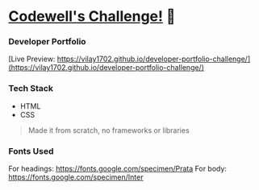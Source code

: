 # [Codewell's Challenge!](https://vilay1702.github.io/developer-portfolio-challenge/) 🚀

### Developer Portfolio

[Live Preview: https://vilay1702.github.io/developer-portfolio-challenge/](https://vilay1702.github.io/developer-portfolio-challenge/)

### Tech Stack

- HTML
- CSS

> Made it from scratch, no frameworks or libraries

### Fonts Used

For headings: https://fonts.google.com/specimen/Prata
For body: https://fonts.google.com/specimen/Inter
